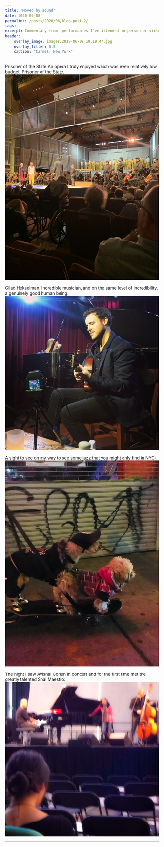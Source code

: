 ```yaml
---
title: 'Moved by sound'
date: 2020-06-08
permalink: /posts/2020/06/blog-post-2/
tags:
excerpt: Commentary from  performances I've attended in person or virtually, as well as albums listened to over the years.
header:
	overlay_image: images/2017-06-02 19.19.47.jpg
	overlay_filter: 0.5
	caption: "Carmel, New York"
---
```



Prisoner of the State An opera I truly enjoyed which was even relatively low budget. Prisoner of the State. 
![](/images/classical.jpg)

Gilad Hekselman. Incredible musician, and on the same level of incredibility, a genuinely good human being. 
![](/images/jazz1.jpg)

A sight to see on my way to see some jazz that you might only find in NYC:
![](/images/jazz2.jpg)

The night I saw Avishai Cohen in concert and for the first time met the greatly talented Shai Maestro:
![](/images/jazz3.jpeg)

------